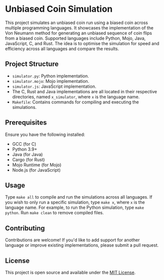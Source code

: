# Unbiased Coin Simulation

This project simulates an unbiased coin run using a biased coin across multiple programming languages. It showcases the implementation of the Von Neumann method for generating an unbiased sequence of coin flips from a biased coin. Supported languages include Python, Mojo, Java, JavaScript, C, and Rust. The idea is to optimise the simulation for speed and efficiency across all languages and compare the results.

## Project Structure

- `simulator.py`: Python implementation.
- `simulator.mojo`: Mojo implementation.
- `simulator.js`: JavaScript implementation.
- The C, Rust and Java implementations are all located in their respective directories, named `x_simulator`, where `x` is the language name.
- `Makefile`: Contains commands for compiling and executing the simulations.

## Prerequisites

Ensure you have the following installed:
- GCC (for C)
- Python 3.9+
- Java (for Java)
- Cargo (for Rust)
- Mojo Runtime (for Mojo)
- Node.js (for JavaScript)

## Usage

Type ```make all``` to compile and run the simulations across all languages. If you wish to only run a specific simulation, type ```make x```, where `x` is the language name. For example, to run the Python simulation, type ```make python```. Run ```make clean``` to remove compiled files.

## Contributing

Contributions are welcome! If you'd like to add support for another language or improve existing implementations, please submit a pull request.

## License

This project is open source and available under the [MIT License](LICENSE.md).